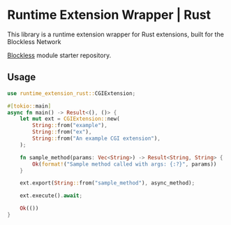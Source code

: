 # Runtime Extension Wrapper | Rust

This library is a runtime extension wrapper for Rust extensions, built for the Blockless Network

[Blockless](https://blockless.network) module starter repository.

## Usage

```rust
use runtime_extension_rust::CGIExtension;

#[tokio::main]
async fn main() -> Result<(), ()> {
    let mut ext = CGIExtension::new(
        String::from("example"),
        String::from("ex"),
        String::from("An example CGI extension"),
    );

    fn sample_method(params: Vec<String>) -> Result<String, String> {
        Ok(format!("Sample method called with args: {:?}", params))
    }

    ext.export(String::from("sample_method"), async_method);

    ext.execute().await;

    Ok(())
}
```

